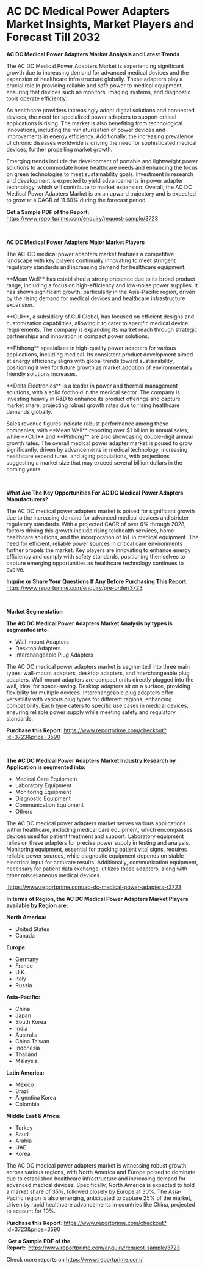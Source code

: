 <p><h1>AC DC Medical Power Adapters Market Insights, Market Players and Forecast Till 2032</h1></p><p><strong>AC DC Medical Power Adapters Market Analysis and Latest Trends</strong></p>
<p><p>The AC DC Medical Power Adapters Market is experiencing significant growth due to increasing demand for advanced medical devices and the expansion of healthcare infrastructure globally. These adapters play a crucial role in providing reliable and safe power to medical equipment, ensuring that devices such as monitors, imaging systems, and diagnostic tools operate efficiently. </p><p>As healthcare providers increasingly adopt digital solutions and connected devices, the need for specialized power adapters to support critical applications is rising. The market is also benefiting from technological innovations, including the miniaturization of power devices and improvements in energy efficiency. Additionally, the increasing prevalence of chronic diseases worldwide is driving the need for sophisticated medical devices, further propelling market growth.</p><p>Emerging trends include the development of portable and lightweight power solutions to accommodate home healthcare needs and enhancing the focus on green technologies to meet sustainability goals. Investment in research and development is expected to yield advancements in power adapter technology, which will contribute to market expansion. Overall, the AC DC Medical Power Adapters Market is on an upward trajectory and is expected to grow at a CAGR of 11.60% during the forecast period.</p></p>
<p><strong>Get a Sample PDF of the Report:&nbsp;</strong> <a href="https://www.reportprime.com/enquiry/request-sample/3723?utm_campaign=2758&utm_medium=2&utm_source=Github&utm_content=ia&utm_term=18032025&utm_id=ac-dc-medical-power-adapters">https://www.reportprime.com/enquiry/request-sample/3723</a></p>
<p>&nbsp;</p>
<p><strong>AC DC Medical Power Adapters Major Market Players</strong></p>
<p><p>The AC-DC medical power adapters market features a competitive landscape with key players continually innovating to meet stringent regulatory standards and increasing demand for healthcare equipment. </p><p>**Mean Well** has established a strong presence due to its broad product range, including a focus on high-efficiency and low-noise power supplies. It has shown significant growth, particularly in the Asia-Pacific region, driven by the rising demand for medical devices and healthcare infrastructure expansion. </p><p>**CUI**, a subsidiary of CUI Global, has focused on efficient designs and customization capabilities, allowing it to cater to specific medical device requirements. The company is expanding its market reach through strategic partnerships and innovation in compact power solutions.</p><p>**Phihong** specializes in high-quality power adapters for various applications, including medical. Its consistent product development aimed at energy efficiency aligns with global trends toward sustainability, positioning it well for future growth as market adoption of environmentally friendly solutions increases.</p><p>**Delta Electronics** is a leader in power and thermal management solutions, with a solid foothold in the medical sector. The company is investing heavily in R&D to enhance its product offerings and capture market share, projecting robust growth rates due to rising healthcare demands globally.</p><p>Sales revenue figures indicate robust performance among these companies, with **Mean Well** reporting over $1 billion in annual sales, while **CUI** and **Phihong** are also showcasing double-digit annual growth rates. The overall medical power adapter market is poised to grow significantly, driven by advancements in medical technology, increasing healthcare expenditures, and aging populations, with projections suggesting a market size that may exceed several billion dollars in the coming years.</p></p>
<p>&nbsp;</p>
<p><strong>What Are The Key Opportunities For AC DC Medical Power Adapters Manufacturers?</strong></p>
<p><p>The AC DC medical power adapters market is poised for significant growth due to the increasing demand for advanced medical devices and stricter regulatory standards. With a projected CAGR of over 6% through 2028, factors driving this growth include rising telehealth services, home healthcare solutions, and the incorporation of IoT in medical equipment. The need for efficient, reliable power sources in critical care environments further propels the market. Key players are innovating to enhance energy efficiency and comply with safety standards, positioning themselves to capture emerging opportunities as healthcare technology continues to evolve.</p></p>
<p><strong>Inquire or Share Your Questions If Any Before Purchasing This Report:</strong> <a href="https://www.reportprime.com/enquiry/pre-order/3723?utm_campaign=2758&utm_medium=2&utm_source=Github&utm_content=ia&utm_term=18032025&utm_id=ac-dc-medical-power-adapters">https://www.reportprime.com/enquiry/pre-order/3723</a></p>
<p>&nbsp;</p>
<p><strong>Market Segmentation</strong></p>
<p><strong>The AC DC Medical Power Adapters Market Analysis by types is segmented into:</strong></p>
<p><ul><li>Wall-mount Adapters</li><li>Desktop Adapters</li><li>Interchangeable Plug Adapters</li></ul></p>
<p><p>The AC DC medical power adapters market is segmented into three main types: wall-mount adapters, desktop adapters, and interchangeable plug adapters. Wall-mount adapters are compact units directly plugged into the wall, ideal for space-saving. Desktop adapters sit on a surface, providing flexibility for multiple devices. Interchangeable plug adapters offer versatility with various plug types for different regions, enhancing compatibility. Each type caters to specific use cases in medical devices, ensuring reliable power supply while meeting safety and regulatory standards.</p></p>
<p><strong>Purchase this Report:&nbsp;</strong><a href="https://www.reportprime.com/checkout?id=3723&price=3590&utm_campaign=2758&utm_medium=2&utm_source=Github&utm_content=ia&utm_term=18032025&utm_id=ac-dc-medical-power-adapters">https://www.reportprime.com/checkout?id=3723&price=3590</a></p>
<p>&nbsp;</p>
<p><strong>The AC DC Medical Power Adapters Market Industry Research by Application is segmented into:</strong></p>
<p><ul><li>Medical Care Equipment</li><li>Laboratory Equipment</li><li>Monitoring Equipment</li><li>Diagnostic Equipment</li><li>Communication Equipment</li><li>Others</li></ul></p>
<p><p>The AC DC medical power adapters market serves various applications within healthcare, including medical care equipment, which encompasses devices used for patient treatment and support. Laboratory equipment relies on these adapters for precise power supply in testing and analysis. Monitoring equipment, essential for tracking patient vital signs, requires reliable power sources, while diagnostic equipment depends on stable electrical input for accurate results. Additionally, communication equipment, necessary for patient data exchange, utilizes these adapters, along with other miscellaneous medical devices.</p></p>
<p><a href="https://www.reportprime.com/ac-dc-medical-power-adapters-r3723?utm_campaign=2758&utm_medium=2&utm_source=Github&utm_content=ia&utm_term=18032025&utm_id=ac-dc-medical-power-adapters">&nbsp;https://www.reportprime.com/ac-dc-medical-power-adapters-r3723</a></p>
<p><strong>In terms of Region, the AC DC Medical Power Adapters Market Players available by Region are:</strong></p>
<p>
    <p> <strong> North America: </strong>
        <ul>
            <li>United States</li>
            <li>Canada</li>
        </ul>
        </p> 
    <p> <strong> Europe: </strong>
        <ul>
            <li>Germany</li>
            <li>France</li>
            <li>U.K.</li>
            <li>Italy</li>
            <li>Russia</li>
        </ul>
        </p> 
    <p> <strong> Asia-Pacific: </strong>
        <ul>
            <li>China</li>
            <li>Japan</li>
            <li>South Korea</li>
            <li>India</li>
            <li>Australia</li>
            <li>China Taiwan</li>
            <li>Indonesia</li>
            <li>Thailand</li>
            <li>Malaysia</li>
        </ul>
        </p> 
    <p> <strong> Latin America: </strong>
        <ul>
            <li>Mexico</li>
            <li>Brazil</li>
            <li>Argentina Korea</li>
            <li>Colombia</li>
        </ul>
        </p> 
    <p> <strong> Middle East & Africa: </strong>
        <ul>
            <li>Turkey</li>
            <li>Saudi</li>
            <li>Arabia</li>
            <li>UAE</li>
            <li>Korea</li>
        </ul>
    </p>
    </p>
<p><p>The AC DC medical power adapters market is witnessing robust growth across various regions, with North America and Europe poised to dominate due to established healthcare infrastructure and increasing demand for advanced medical devices. Specifically, North America is expected to hold a market share of 35%, followed closely by Europe at 30%. The Asia-Pacific region is also emerging, anticipated to capture 25% of the market, driven by rapid healthcare advancements in countries like China, projected to account for 10%.</p></p>
<p><strong>Purchase this Report: </strong><a href="https://www.reportprime.com/checkout?id=3723&price=3590&utm_campaign=2758&utm_medium=2&utm_source=Github&utm_content=ia&utm_term=18032025&utm_id=ac-dc-medical-power-adapters">https://www.reportprime.com/checkout?id=3723&price=3590</a></p>
<p>&nbsp;<strong>Get a Sample PDF of the Report:&nbsp;&nbsp;</strong><a href="https://www.reportprime.com/enquiry/request-sample/3723?utm_campaign=2758&utm_medium=2&utm_source=Github&utm_content=ia&utm_term=18032025&utm_id=ac-dc-medical-power-adapters">https://www.reportprime.com/enquiry/request-sample/3723</a></p>
<p><strong></strong></p>
<p>Check more reports on <a href="https://www.reportprime.com/?utm_campaign=2758&utm_medium=2&utm_source=Github&utm_content=ia&utm_term=18032025&utm_id=ac-dc-medical-power-adapters">https://www.reportprime.com/</a></p>
